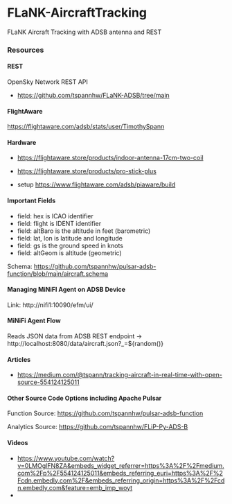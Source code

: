 # FLaNK-AircraftTracking

FLaNK Aircraft Tracking with ADSB antenna and REST




### Resources

#### REST

OpenSky Network REST API

* https://github.com/tspannhw/FLaNK-ADSB/tree/main


#### FlightAware

https://flightaware.com/adsb/stats/user/TimothySpann


#### Hardware

* https://flightaware.store/products/indoor-antenna-17cm-two-coil

* https://flightaware.store/products/pro-stick-plus

* setup https://www.flightaware.com/adsb/piaware/build


#### Important Fields

* field: hex is ICAO identifier
* field: flight is IDENT identifier
* field: altBaro is the altitude in feet (barometric)
* field: lat, lon is latitude and longitude
* field: gs is the ground speed in knots
* field: altGeom is altitude (geometric)

Schema:   https://github.com/tspannhw/pulsar-adsb-function/blob/main/aircraft.schema

#### Managing MiNiFI Agent on ADSB Device

Link:   http://nifi1:10090/efm/ui/

#### MiNiFi Agent Flow

Reads JSON data from ADSB REST endpoint -> http://localhost:8080/data/aircraft.json?_=${random()}

#### Articles

* https://medium.com/@tspann/tracking-aircraft-in-real-time-with-open-source-554124125011


#### Other Source Code Options including Apache Pulsar

Function Source: https://github.com/tspannhw/pulsar-adsb-function

Analytics Source: https://github.com/tspannhw/FLiP-Py-ADS-B


#### Videos

* https://www.youtube.com/watch?v=0LMOglFN8ZA&embeds_widget_referrer=https%3A%2F%2Fmedium.com%2Fp%2F554124125011&embeds_referring_euri=https%3A%2F%2Fcdn.embedly.com%2F&embeds_referring_origin=https%3A%2F%2Fcdn.embedly.com&feature=emb_imp_woyt
* 
